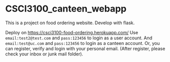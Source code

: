 # CSCI3100_canteen_webapp

This is a project on food ordering website.
Develop with flask.

Deploy on https://csci3100-food-ordering.herokuapp.com/
Use `email:test2@test.com` and `pass:123456` to login as a user account. And `email:test@uc.com` and `pass:123456` to login as a canteen account.
Or, you can register, verify and login with your personal email. (After register, please check your inbox or junk mail folder).
